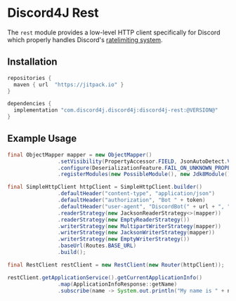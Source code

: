 # Discord4J Rest
The `rest` module provides a low-level HTTP client specifically for Discord which properly handles Discord's [ratelimiting system](https://discordapp.com/developers/docs/topics/rate-limits).

## Installation
```groovy
repositories {
  maven { url  "https://jitpack.io" }
}

dependencies {
  implementation "com.discord4j.discord4j:discord4j-rest:@VERSION@"
}
```

## Example Usage
```java
final ObjectMapper mapper = new ObjectMapper()
                .setVisibility(PropertyAccessor.FIELD, JsonAutoDetect.Visibility.ANY)
                .configure(DeserializationFeature.FAIL_ON_UNKNOWN_PROPERTIES, true)
                .registerModules(new PossibleModule(), new Jdk8Module());

final SimpleHttpClient httpClient = SimpleHttpClient.builder()
                .defaultHeader("content-type", "application/json")
                .defaultHeader("authorization", "Bot " + token)
                .defaultHeader("user-agent", "DiscordBot(" + url + ", " + version + ")")
                .readerStrategy(new JacksonReaderStrategy<>(mapper))
                .readerStrategy(new EmptyReaderStrategy())
                .writerStrategy(new MultipartWriterStrategy(mapper))
                .writerStrategy(new JacksonWriterStrategy(mapper))
                .writerStrategy(new EmptyWriterStrategy())
                .baseUrl(Routes.BASE_URL)
                .build();

final RestClient restClient = new RestClient(new Router(httpClient));

restClient.getApplicationService().getCurrentApplicationInfo()
                .map(ApplicationInfoResponse::getName)
                .subscribe(name -> System.out.println("My name is " + name));
```